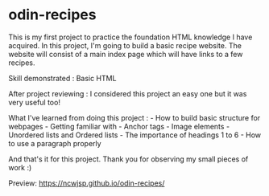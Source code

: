 # odin-recipes

This is my first project to practice the foundation HTML knowledge I have acquired.
In this project, I'm going to build a basic recipe website.
The website will consist of a main index page which will have links to a few recipes.

Skill demonstrated : Basic HTML

After project reviewing :
I considered this project an easy one but it was very useful too!

What I've learned from doing this project :
    - How to build basic structure for webpages
    - Getting familiar with
        - Anchor tags
        - Image elements
        - Unordered lists and Ordered lists
        - The importance of headings 1 to 6
        - How to use a paragraph properly

And that's it for this project.
Thank you for observing my small pieces of work :)

Preview:
https://ncwjsp.github.io/odin-recipes/
